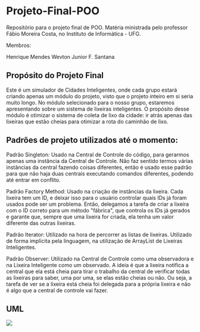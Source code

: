 # Projeto-Final-POO
Repositório para o projeto final de POO. Matéria ministrada pelo professor Fábio Moreira Costa, no Instituto de Informática - UFG.

Membros: 

Henrique Mendes
Wevton Junior F. Santana

## Propósito do Projeto Final
Este é um simulador de Cidades Inteligentes, onde cada grupo estará criando apenas um módulo do projeto, visto que o projeto inteiro em si seria muito longo. No módulo selecionado para o nosso grupo, estaremos apresentando sobre um sistema de lixeiras inteligentes. O propósito desse módulo é otimizar o sistema de coleta de lixo da cidade: ir atrás apenas das lixeiras que estão cheias para otimizar a rota do caminhão de lixo.

## Padrões de projeto utilizados até o momento:
Padrão Singleton: Usado na Central de Controle do código, para gerarmos apenas uma instância da Central de Controle. Não faz sentido termos várias instâncias da central fazendo coisas diferentes, então é usado esse padrão para que não haja duas centrais executando comandos diferentes, podendo até entrar em conflito.

Padrão Factory Method: Usado na criação de instâncias da lixeira. Cada lixeira tem um ID, e deixar isso para o usuário controlar quais IDs já foram usados pode ser um problema. Então, delegamos a tarefa de criar a lixeira com o ID correto para um método "fábrica", que controla os IDs já gerados e garante que, sempre que uma lixeira for criada, ela tenha um valor diferente das outras lixeiras.

Padrão Iterator: Utilizado na hora de percorrer as listas de lixeiras. Utilizado de forma implícita pela linguagem, na utilização de ArrayList de Lixeiras Inteligentes.

Padrão Observer: Utilizado na Central de Controle como uma observadora e na Lixeira Inteligente como um observado. A ideia é que a lixeira notifica a central que ela está cheia para tirar o trabalho da central de verificar todas as lixeiras para saber, uma por uma, se elas estão cheias ou não. Ou seja, a tarefa de ver se a lixeira está cheia foi delegada para a própria lixeira e não é algo que a central de controle vai fazer.

## UML

[![](https://mermaid.ink/img/pako:eNqVVttu2zgQ_RWBfbFjW7DS2LGJIECRoECAFC3aYh9a92EiTRS2EmlQVOA0Tf9nv2N_bEe3mJKo1NWDRA7neuZCPbJQRcg4CxPIsksBsYZ0Iz16Sor3D4owT5T3WBGL55WIuCeksSiJCt-YHBLuXasQEvETQlD78wnuMMwN6M-5lmo0PqqOnmxDF5AKeQfqEi9UggZsi7MQtu9gJ1LgXqTymwRbZzqG2nrvMDNg8ox7n8pvY8NiMGKruPeZ3pd4LXa200KKUID-qAyMNL24VyzHw2E5oiKVKDRcSYOJiJE-rbiGrc96IBcgXAujVeaIkxIwgP0sIb2HwVM7awUIUVS4NbpXSZ5io2Dc5nh_k6G-Rz2iUJq1zaIxVff4Jy6pjLh9aE6yl9B8C6FR-qGF5Far3VUXskmoKYG11KiL0dQjRJuYpl43F2PuyJ6rcImuISnqlhZUuy2_hCSMJdUR7zNabLcigabyC7uZ-d03_tsWKCqSJMqKVpjVQt0uskQmMZqrxpvR-EV_KGcxqdN78KS6h3rtwsXOZL6NwOCoTKgIIVKaCiy_-Y6hsdkizLYQ3oF-W4TizHfRb-0sk6cqOxSodu3sE99SuXO0xUOfNolEDd0HIDhUbkog9krHbZmW7U8izZMCCNvyJAUhRzS8yv7TQsZfv7lAqKGzRc_OqMxR30KI5-dDzVgvDuvJF5kPac3m9BA36wLJqsC6xVGrRZmnvclYEh3DyqLvZ3x11FxgZ79ms94lU7E0CJ_98v3Bnn8OsOQa6J3q3Z8IGxZsmHdEHmzY3PePaNO777gXo8aiwv5Ci-N-4V6qpKABWetxsFSKlK3oOTzuNY1bu9H1syNcbMo-5V6GcV4DUVJsf4MX_A0pwP_-TW0IO5Pe988HRHUD177HLOZa3sUxkMFeuMOmq_OonXqXuOvnw8nYLXeH3b2-VgMMcHYVuqPr_jYMKLP42JTFWkSMG53jlKWoaZjRlpXdv2HmDlPcME7LCPSPDdvIJ5LZgvyiVNqIaZXHd4zfQpLRrpoK9S_oMwvKCPWFyqVhfFFqYPyR7Wiz8Benr4NgNV8t18erYD1lD4zP_eP5yetVEMxXwenx6fpkdfo0ZT9Lo3N_fbJcBotgsV4EwWK5PJ4yjIpOeVf_Axefp_8BO7mHGg?type=png)](https://mermaid.live/edit#pako:eNqVVttu2zgQ_RWBfbFjW7DS2LGJIECRoECAFC3aYh9a92EiTRS2EmlQVOA0Tf9nv2N_bEe3mJKo1NWDRA7neuZCPbJQRcg4CxPIsksBsYZ0Iz16Sor3D4owT5T3WBGL55WIuCeksSiJCt-YHBLuXasQEvETQlD78wnuMMwN6M-5lmo0PqqOnmxDF5AKeQfqEi9UggZsi7MQtu9gJ1LgXqTymwRbZzqG2nrvMDNg8ox7n8pvY8NiMGKruPeZ3pd4LXa200KKUID-qAyMNL24VyzHw2E5oiKVKDRcSYOJiJE-rbiGrc96IBcgXAujVeaIkxIwgP0sIb2HwVM7awUIUVS4NbpXSZ5io2Dc5nh_k6G-Rz2iUJq1zaIxVff4Jy6pjLh9aE6yl9B8C6FR-qGF5Far3VUXskmoKYG11KiL0dQjRJuYpl43F2PuyJ6rcImuISnqlhZUuy2_hCSMJdUR7zNabLcigabyC7uZ-d03_tsWKCqSJMqKVpjVQt0uskQmMZqrxpvR-EV_KGcxqdN78KS6h3rtwsXOZL6NwOCoTKgIIVKaCiy_-Y6hsdkizLYQ3oF-W4TizHfRb-0sk6cqOxSodu3sE99SuXO0xUOfNolEDd0HIDhUbkog9krHbZmW7U8izZMCCNvyJAUhRzS8yv7TQsZfv7lAqKGzRc_OqMxR30KI5-dDzVgvDuvJF5kPac3m9BA36wLJqsC6xVGrRZmnvclYEh3DyqLvZ3x11FxgZ79ms94lU7E0CJ_98v3Bnn8OsOQa6J3q3Z8IGxZsmHdEHmzY3PePaNO777gXo8aiwv5Ci-N-4V6qpKABWetxsFSKlK3oOTzuNY1bu9H1syNcbMo-5V6GcV4DUVJsf4MX_A0pwP_-TW0IO5Pe988HRHUD177HLOZa3sUxkMFeuMOmq_OonXqXuOvnw8nYLXeH3b2-VgMMcHYVuqPr_jYMKLP42JTFWkSMG53jlKWoaZjRlpXdv2HmDlPcME7LCPSPDdvIJ5LZgvyiVNqIaZXHd4zfQpLRrpoK9S_oMwvKCPWFyqVhfFFqYPyR7Wiz8Benr4NgNV8t18erYD1lD4zP_eP5yetVEMxXwenx6fpkdfo0ZT9Lo3N_fbJcBotgsV4EwWK5PJ4yjIpOeVf_Axefp_8BO7mHGg)
